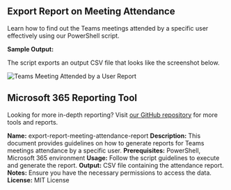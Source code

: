 ## Export Report on Meeting Attendance

Learn how to find out the Teams meetings attended by a specific user effectively using our PowerShell script.

**Sample Output:**

The script exports an output CSV file that looks like the screenshot below.

![Teams Meeting Attended by a User Report](https://github.com/krzyswo/MsAdmin)

## Microsoft 365 Reporting Tool

Looking for more in-depth reporting? Visit [our GitHub repository](https://github.com/krzyswo/MsAdmin) for more tools and reports.

**Name:** export-report-meeting-attendance-report
**Description:** This document provides guidelines on how to generate reports for Teams meetings attendance by a specific user.
**Prerequisites:** PowerShell, Microsoft 365 environment
**Usage:** Follow the script guidelines to execute and generate the report.
**Output:** CSV file containing the attendance report.
**Notes:** Ensure you have the necessary permissions to access the data.
**License:** MIT License